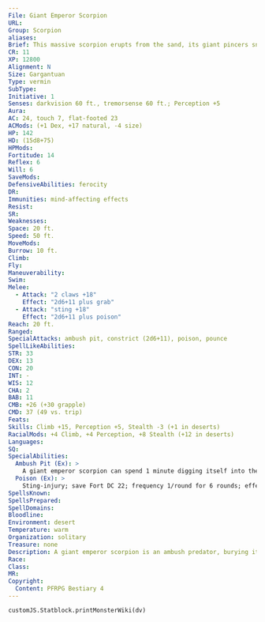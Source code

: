 ```yaml
---
File: Giant Emperor Scorpion
URL: 
Group: Scorpion
aliases: 
Brief: This massive scorpion erupts from the sand, its giant pincers snapping and its tail stinger swaying threateningly.
CR: 11
XP: 12800
Alignment: N
Size: Gargantuan
Type: vermin
SubType: 
Initiative: 1
Senses: darkvision 60 ft., tremorsense 60 ft.; Perception +5
Aura: 
AC: 24, touch 7, flat-footed 23
ACMods: (+1 Dex, +17 natural, -4 size)
HP: 142
HD: (15d8+75)
HPMods: 
Fortitude: 14
Reflex: 6
Will: 6
SaveMods: 
DefensiveAbilities: ferocity
DR: 
Immunities: mind-affecting effects
Resist: 
SR: 
Weaknesses: 
Space: 20 ft.
Speed: 50 ft.
MoveMods: 
Burrow: 10 ft.
Climb: 
Fly: 
Maneuverability: 
Swim: 
Melee: 
  - Attack: "2 claws +18"
    Effect: "2d6+11 plus grab"
  - Attack: "sting +18"
    Effect: "2d6+11 plus poison"
Reach: 20 ft.
Ranged: 
SpecialAttacks: ambush pit, constrict (2d6+11), poison, pounce
SpellLikeAbilities: 
STR: 33
DEX: 13
CON: 20
INT: -
WIS: 12
CHA: 2
BAB: 11
CMB: +26 (+30 grapple)
CMD: 37 (49 vs. trip)
Feats: 
Skills: Climb +15, Perception +5, Stealth -3 (+1 in deserts)
RacialMods: +4 Climb, +4 Perception, +8 Stealth (+12 in deserts)
Languages: 
SQ: 
SpecialAbilities:
  Ambush Pit (Ex): >
    A giant emperor scorpion can spend 1 minute digging itself into the soil or other ground debris. It then waits for its tremorsense to detect prey. When a creature comes within range, it can erupt from the ground as a free action as part of a charge, allowing it to use its pounce ability. When dug in, the scorpion has improved cover granting it a +10 bonus on Stealth checks.
  Poison (Ex): >
    Sting-injury; save Fort DC 22; frequency 1/round for 6 rounds; effect 1d4 Str and 1d4 Dex; cure 1 save. The save DC is Constitution-based.
SpellsKnown: 
SpellsPrepared: 
SpellDomains: 
Bloodline: 
Environment: desert
Temperature: warm
Organization: solitary
Treasure: none
Description: A giant emperor scorpion is an ambush predator, burying itself in soil or sand until prey approaches.
Race: 
Class: 
MR: 
Copyright:
  Content: PFRPG Bestiary 4
---
```

```dataviewjs
customJS.Statblock.printMonsterWiki(dv)
```

